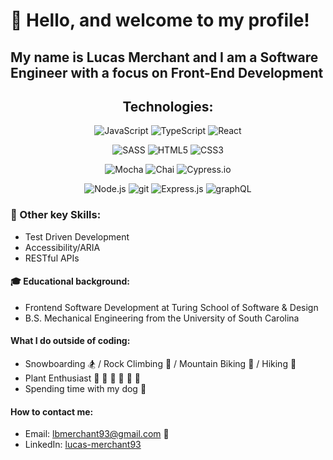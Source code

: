 # 🤗 Hello, and welcome to my profile!

## My name is Lucas Merchant and I am a Software Engineer with a focus on Front-End Development


<h2 align="center">Technologies:</h2>

<p align="center">
 <img alt="JavaScript" src="https://img.shields.io/badge/JavaScript-F7DF1E?style=for-the-badge&logo=javascript&logoColor=black">
 <img alt="TypeScript" src="https://img.shields.io/badge/TypeScript-20232A?style=for-the-badge&logo=typescript&logoColor=white">
 <img alt="React" src="https://img.shields.io/badge/React-20232A?style=for-the-badge&logo=react&logoColor=61DAFB">
</p>

<p align="center">
 <img alt="SASS" src="https://img.shields.io/badge/Sass-CC6699?style=for-the-badge&logo=sass&logoColor=white">
 <img alt="HTML5" src="https://img.shields.io/badge/HTML5-E34F26?style=for-the-badge&logo=html5&logoColor=white">
 <img alt="CSS3" src="https://img.shields.io/badge/CSS3-1572B6?style=for-the-badge&logo=css3&logoColor=white">
</p>

<p align="center">
 <img alt="Mocha" src="https://img.shields.io/badge/-mocha-%238D6748?&style=for-the-badge&logo=mocha&logoColor=white">
 <img alt="Chai" src="https://img.shields.io/badge/chai-A11404?style=for-the-badge&logo=chai&logoColor=white">
 <img alt="Cypress.io" src="https://img.shields.io/badge/-Cypress.io-black?style=for-the-badge&logo=cypress.io&logoColor=white">
</p>

<p align="center">
 <img alt="Node.js" src="https://img.shields.io/badge/Node.js-43853D?style=for-the-badge&logo=node.js&logoColor=white">
 <img alt="git" src="https://img.shields.io/badge/git%20-%23F05033.svg?&style=for-the-badge&logo=git&logoColor=white">
 <img alt="Express.js" src="https://img.shields.io/badge/Express.js-404D59?style=for-the-badge">
 <img alt="graphQL" src="https://img.shields.io/badge/graphql-20232A?style=for-the-badge&logo=graphql&logoColor=61DAFB">
<!--  <img alt="Circle CI" src="https://img.shields.io/badge/CircleCI-CC6699?style=for-the-badge&logo=circleci&logoColor=white">
 <img alt="Travis CI" src="https://img.shields.io/badge/Travis CI-3EAAAF?style=for-the-badge&logo=travis-ci&logoColor=white"> -->
</p>

### 🔑 Other key Skills:
 * Test Driven Development 
 * Accessibility/ARIA
 * RESTful APIs

#### 🎓 Educational background:
 * Frontend Software Development at Turing School of Software & Design
 * B.S. Mechanical Engineering from the University of South Carolina

#### What I do outside of coding:
 * Snowboarding 🏂 / Rock Climbing 🧗 / Mountain Biking 🚵 / Hiking 🥾
 * Plant Enthusiast 🌱 🍄 🌲 🌻 🌵 🌹
 * Spending time with my dog 🐺

#### How to contact me:
 * Email: lbmerchant93@gmail.com 📧
 * LinkedIn: [lucas-merchant93](https://www.linkedin.com/in/lucas-merchant93/) 

